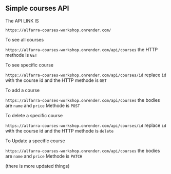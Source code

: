 Simple courses API   
-
The API LINK IS 

```https://alfarra-courses-workshop.onrender.com/```


To see all courses 

```https://alfarra-courses-workshop.onrender.com/api/courses```
   the HTTP methode is ```GET```


To see specific course 

```https://alfarra-courses-workshop.onrender.com/api/courses/id```
  replace ```id``` with the course id and the HTTP methode is ```GET```

To add a course 

```https://alfarra-courses-workshop.onrender.com/api/courses```
the bodies are ```name``` and ```price``` Methode is ```POST```


To delete a  specific course 

```https://alfarra-courses-workshop.onrender.com/api/courses/id```
  replace ```id``` with the course id and the HTTP methode is ```delete```
  
  
  
  
To Update a specific course 

```https://alfarra-courses-workshop.onrender.com/api/courses```
the bodies are ```name``` and ```price``` Methode is ```PATCH```



  (there is more updated things)


